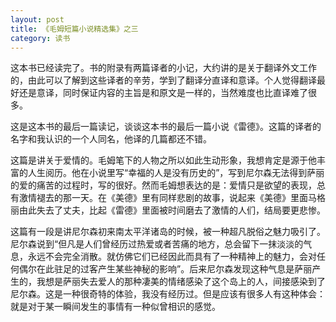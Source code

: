 ```yaml
---
layout: post
title: 《毛姆短篇小说精选集》之三
category: 读书
---
```


这本书已经读完了。书的附录有两篇译者的小记，大约讲的是关于翻译外文工作的，由此可以了解到这些译者的辛劳，学到了翻译分直译和意译。个人觉得翻译最好还是意译，同时保证内容的主旨是和原文是一样的，当然难度也比直译难了很多。

这是这本书的最后一篇读记，谈谈这本书的最后一篇小说《雷德》。这篇的译者的名字和我认识的一个人同名，他译的几篇都还不错。

这篇是讲关于爱情的。毛姆笔下的人物之所以如此生动形象，我想肯定是源于他丰富的人生阅历。他在小说里写“幸福的人是没有历史的”，写到尼尔森无法得到萨丽的爱的痛苦的过程时，写的很好。然而毛姆想表达的是：爱情只是欲望的表现，总有激情褪去的那一天。在《美德》里有同样悲剧的故事，说起来《美德》里面马格丽由此失去了丈夫，比起《雷德》里面被时间磨去了激情的人们，结局要更悲惨。

这篇有一段是讲尼尔森初来南太平洋诸岛的时候，被一种超凡脱俗之魅力吸引了。尼尔森说到“但凡是人们曾经历过热爱或者苦痛的地方，总会留下一抹淡淡的气息，永远不会完全消散。就仿佛它们已经因此而具有了一种精神上的魅力，会对任何偶尔在此驻足的过客产生某些神秘的影响”。后来尼尔森发现这种气息是萨丽产生的，我想是萨丽失去爱人的那种凄美的情绪感染了这个岛上的人，间接感染到了尼尔森。这是一种很奇特的体验，我没有经历过。但是应该有很多人有这种体会：就是对于某一瞬间发生的事情有一种似曾相识的感觉。

